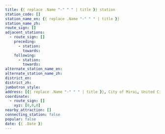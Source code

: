 ```yaml
---
title: {{ replace .Name "-" " " | title }} station
station_code: []
station_name_en: {{ replace .Name "-" " " | title }}
station_name_zh: 
route_sign: []
adjacent_stations:
  - route_sign: []
    preceding:
      - station: 
        towards: 
    following:
      - station: 
        towards: 
alternate_station_name_en: 
alternate_station_name_zh: 
district_en: 
district_zh: 
jumbotron_style: 
address: [{{ replace .Name "-" " " | title }}, City of Mirai, United Cities]
coordinate:
  - route_sign: []
    xyz: [0,0,0]
nearby_attraction: []
connecting_station: false
popular: false
date: {{ .Date }}
---
```


